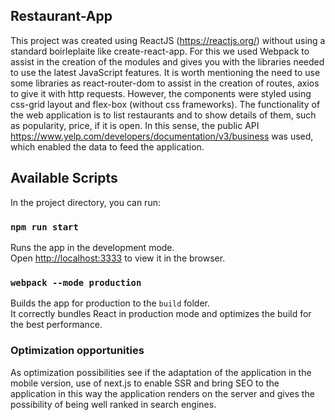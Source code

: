 ## Restaurant-App

This project was created using ReactJS (https://reactjs.org/) without using a standard boirleplaite like create-react-app. For this we used Webpack to assist in the creation of the modules and gives you with the libraries needed to use the latest JavaScript features. It is worth mentioning the need to use some libraries as react-router-dom to assist in the creation of routes, axios to give it with http requests. However, the components were styled using css-grid layout and flex-box (without css frameworks).
The functionality of the web application is to list restaurants and to show details of them, such as popularity, price, if it is open. In this sense, the public API https://www.yelp.com/developers/documentation/v3/business was used, which enabled the data to feed the application.


## Available Scripts

In the project directory, you can run:

### `npm run start`

Runs the app in the development mode.<br />
Open [http://localhost:3333](http://localhost:3333) to view it in the browser.


### `webpack --mode production`

Builds the app for production to the `build` folder.<br />
It correctly bundles React in production mode and optimizes the build for the best performance.


### Optimization opportunities

As optimization possibilities see if the adaptation of the application in the mobile version, use of next.js to enable SSR and bring SEO to the application in this way the application renders on the server and gives the possibility of being well ranked in search engines.
